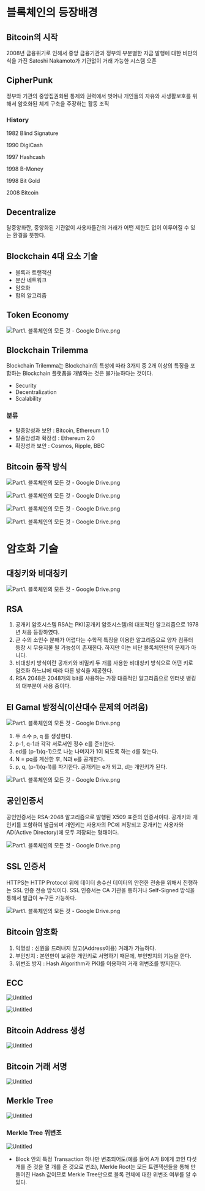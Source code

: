 # 블록체인의 등장배경

## Bitcoin의 시작

2008년 금융위기로 인해서 중앙 금융기관과 정부의 부분별한 자금 발행에 대한 비판의식을 가진 Satoshi Nakamoto가 기관없이 거래 가능한 시스템 오픈

## CipherPunk

정부와 기관의 중앙집권화된 통제와 권력에서 벗어나 개인들의 자유와 사생활보호를 위해서 암호화된 체계 구축을 주장하는 활동 조직

### History

1982 Blind Signature

1990 DigiCash

1997 Hashcash

1998 B-Money

1998 Bit Gold

2008 Bitcoin

## Decentralize

탈중앙화란, 중앙화된 기관없이 사용자들간의 거래가 어떤 제한도 없이 이루어질 수 있는 환경을 뜻한다.

## Blockchain 4대 요소 기술

- 블록과 트랜잭션
- 분산 네트워크
- 암호화
- 합의 알고리즘

## Token Economy

![Part1. 블록체인의 모든 것 - Google Drive.png](Bitcoin.GoogleDrive.png)

## Blockchain Trilemma

Blockchain Trilemma는 Blockchain의 특성에 따라 3가지 중 2개 이상의 특징을 포함하는 Blockchain 플랫폼을 개발하는 것은 불가능하다는 것이다.

- Security
- Decentralization
- Scalability

### 분류

- 탈중앙성과 보안 : Bitcoin, Ethereum 1.0
- 탈중앙성과 확장성 : Ethereum 2.0
- 확장성과 보안 : Cosmos, Ripple, BBC

## Bitcoin 동작 방식

![Part1. 블록체인의 모든 것 - Google Drive.png](Bitcoin/GoogleDrive1.png)

![Part1. 블록체인의 모든 것 - Google Drive.png](Bitcoin/GoogleDrive2.png)

![Part1. 블록체인의 모든 것 - Google Drive.png](Bitcoin/GoogleDrive3.png)

![Part1. 블록체인의 모든 것 - Google Drive.png](Bitcoin/GoogleDrive4.png)

# 암호화 기술

## 대칭키와 비대칭키

![Part1. 블록체인의 모든 것 - Google Drive.png](Bitcoin/GoogleDrive5.png)

## RSA

1. 공개키 암호시스템 RSA는 PKI(공개키 암호시스템)의 대표적인 알고리즘으로 1978년 처음 등장하였다.
2. 큰 수의 소인수 분해가 어렵다는 수학적 특징을 이용한 알고리즘으로 양자 컴퓨터 등장 시 무용지물 될 가능성이 존재한다. 하지만 이는 비단 블록체인만의 문제가 아니다.
3. 비대칭키 방식이란 공개키와 비밀키 두 개를 사용한 비대칭키 방식으로 어떤 키로 암호화 하느냐에 따라 다른 방식을 제공한다.
4. RSA 2048은 2048개의 bit를 사용하는 가장 대중적인 알고리즘으로 인터넷 뱅킹의 대부분이 사용 중이다.

## El Gamal 방정식(이산대수 문제의 어려움)

![Part1. 블록체인의 모든 것 - Google Drive.png](Bitcoin/GoogleDrive6.png)

1. 두 소수 p, q 를 생성한다.
2. p-1, q-1과 각각 서로서인 정수 e를 준비한다.
3. ed를 (p-1)(q-1)으로 나눈 나머지가 1이 되도록 하는 d를 찾는다.
4. N = pq를 계산한 후, N과 e를 공개한다.
5. p, q, (p-1)(q-1)를 파기한다. 공개키는 e가 되고, d는 개인키가 된다.

![Part1. 블록체인의 모든 것 - Google Drive.png](Bitcoin/GoogleDrive7.png)

## 공인인증서

공인인증서는 RSA-2048 알고리즘으로 발행된 X509 표준의 인증서이다. 공개키와 개인키를 포함하여 발급되며 개인키는 사용자의 PC에 저장되고 공개키는 사용자와 AD(Active Directory)에 모두 저장되는 형태이다.

![Part1. 블록체인의 모든 것 - Google Drive.png](Bitcoin/GoogleDrive8.png)

## SSL 인증서

HTTPS는 HTTP Protocol 위에 데이터 송수신 데이터의 안전한 전송을 위해서 진행하는 SSL 인증 전송 방식이다. SSL 인증서는 CA 기관을 통하거나 Self-Signed 방식을 통해서 발급이 누구든 가능하다.

![Part1. 블록체인의 모든 것 - Google Drive.png](Bitcoin/GoogleDrive9.png)

## Bitcoin 암호화

1. 익명성 : 신원을 드러내지 않고(Address이용) 거래가 가능하다.
2. 부인방지 : 본인만이 보유한 개인키로 서명하기 때문에, 부인방지의 기능을 한다.
3. 위변조 방지 : Hash Algorithm과 PKI를 이용하여 거래 위변조를 방지한다.

## ECC

![Untitled](Bitcoin/Untitled.png)

![Untitled](Bitcoin/Untitled1.png)

## Bitcoin Address 생성

![Untitled](Bitcoin/Untitled2.png)

## Bitcoin 거래 서명

![Untitled](Bitcoin/Untitled3.png)

## Merkle Tree

![Untitled](Bitcoin/Untitled4.png)

### Merkle Tree 위변조

![Untitled](Bitcoin/Untitled5.png)

- Block 안의 특정 Transaction 하나만 변조되어도(예를 들어 A가 B에게 코인 다섯 개를 준 것을 열 개를 준 것으로 변조), Merkle Root는 모든 트랜잭션들을 통해 만들어진 Hash 값이므로 Merkle Tree만으로 블록 전체에 대한 위변조 여부를 알 수 있다.

